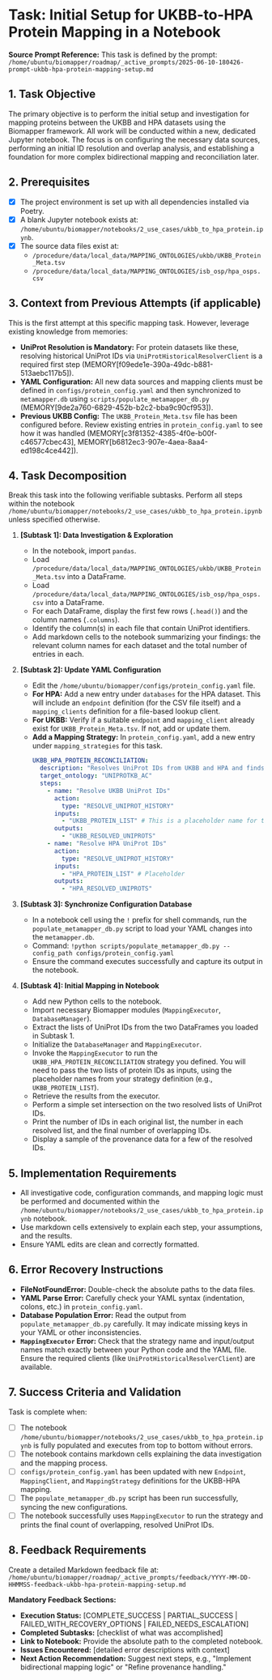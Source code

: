 # Task: Initial Setup for UKBB-to-HPA Protein Mapping in a Notebook

**Source Prompt Reference:** This task is defined by the prompt: `/home/ubuntu/biomapper/roadmap/_active_prompts/2025-06-10-180426-prompt-ukbb-hpa-protein-mapping-setup.md`

## 1. Task Objective
The primary objective is to perform the initial setup and investigation for mapping proteins between the UKBB and HPA datasets using the Biomapper framework. All work will be conducted within a new, dedicated Jupyter notebook. The focus is on configuring the necessary data sources, performing an initial ID resolution and overlap analysis, and establishing a foundation for more complex bidirectional mapping and reconciliation later.

## 2. Prerequisites
- [x] The project environment is set up with all dependencies installed via Poetry.
- [x] A blank Jupyter notebook exists at: `/home/ubuntu/biomapper/notebooks/2_use_cases/ukbb_to_hpa_protein.ipynb`.
- [x] The source data files exist at:
    - `/procedure/data/local_data/MAPPING_ONTOLOGIES/ukbb/UKBB_Protein_Meta.tsv`
    - `/procedure/data/local_data/MAPPING_ONTOLOGIES/isb_osp/hpa_osps.csv`

## 3. Context from Previous Attempts (if applicable)
This is the first attempt at this specific mapping task. However, leverage existing knowledge from memories:
- **UniProt Resolution is Mandatory:** For protein datasets like these, resolving historical UniProt IDs via `UniProtHistoricalResolverClient` is a required first step (MEMORY[f09ede1e-390a-49dc-b881-513aebc117b5]).
- **YAML Configuration:** All new data sources and mapping clients must be defined in `configs/protein_config.yaml` and then synchronized to `metamapper.db` using `scripts/populate_metamapper_db.py` (MEMORY[9de2a760-6829-452b-b2c2-bba9c90cf953]).
- **Previous UKBB Config:** The `UKBB_Protein_Meta.tsv` file has been configured before. Review existing entries in `protein_config.yaml` to see how it was handled (MEMORY[c3f81352-4385-4f0e-b00f-c46577cbec43], MEMORY[b6812ec3-907e-4aea-8aa4-ed198c4ce442]).

## 4. Task Decomposition
Break this task into the following verifiable subtasks. Perform all steps within the notebook `/home/ubuntu/biomapper/notebooks/2_use_cases/ukbb_to_hpa_protein.ipynb` unless specified otherwise.

1.  **[Subtask 1]: Data Investigation & Exploration**
    *   In the notebook, import `pandas`.
    *   Load `/procedure/data/local_data/MAPPING_ONTOLOGIES/ukbb/UKBB_Protein_Meta.tsv` into a DataFrame.
    *   Load `/procedure/data/local_data/MAPPING_ONTOLOGIES/isb_osp/hpa_osps.csv` into a DataFrame.
    *   For each DataFrame, display the first few rows (`.head()`) and the column names (`.columns`).
    *   Identify the column(s) in each file that contain UniProt identifiers.
    *   Add markdown cells to the notebook summarizing your findings: the relevant column names for each dataset and the total number of entries in each.

2.  **[Subtask 2]: Update YAML Configuration**
    *   Edit the `/home/ubuntu/biomapper/configs/protein_config.yaml` file.
    *   **For HPA:** Add a new entry under `databases` for the HPA dataset. This will include an `endpoint` definition (for the CSV file itself) and a `mapping_clients` definition for a file-based lookup client.
    *   **For UKBB:** Verify if a suitable `endpoint` and `mapping_client` already exist for `UKBB_Protein_Meta.tsv`. If not, add or update them.
    *   **Add a Mapping Strategy:** In `protein_config.yaml`, add a new entry under `mapping_strategies` for this task.
        ```yaml
        UKBB_HPA_PROTEIN_RECONCILIATION:
          description: "Resolves UniProt IDs from UKBB and HPA and finds the overlap."
          target_ontology: "UNIPROTKB_AC"
          steps:
            - name: "Resolve UKBB UniProt IDs"
              action:
                type: "RESOLVE_UNIPROT_HISTORY"
              inputs:
                - "UKBB_PROTEIN_LIST" # This is a placeholder name for the input data
              outputs:
                - "UKBB_RESOLVED_UNIPROTS"
            - name: "Resolve HPA UniProt IDs"
              action:
                type: "RESOLVE_UNIPROT_HISTORY"
              inputs:
                - "HPA_PROTEIN_LIST" # Placeholder
              outputs:
                - "HPA_RESOLVED_UNIPROTS"
        ```

3.  **[Subtask 3]: Synchronize Configuration Database**
    *   In a notebook cell using the `!` prefix for shell commands, run the `populate_metamapper_db.py` script to load your YAML changes into the `metamapper.db`.
    *   Command: `!python scripts/populate_metamapper_db.py --config_path configs/protein_config.yaml`
    *   Ensure the command executes successfully and capture its output in the notebook.

4.  **[Subtask 4]: Initial Mapping in Notebook**
    *   Add new Python cells to the notebook.
    *   Import necessary Biomapper modules (`MappingExecutor`, `DatabaseManager`).
    *   Extract the lists of UniProt IDs from the two DataFrames you loaded in Subtask 1.
    *   Initialize the `DatabaseManager` and `MappingExecutor`.
    *   Invoke the `MappingExecutor` to run the `UKBB_HPA_PROTEIN_RECONCILIATION` strategy you defined. You will need to pass the two lists of protein IDs as inputs, using the placeholder names from your strategy definition (e.g., `UKBB_PROTEIN_LIST`).
    *   Retrieve the results from the executor.
    *   Perform a simple set intersection on the two resolved lists of UniProt IDs.
    *   Print the number of IDs in each original list, the number in each resolved list, and the final number of overlapping IDs.
    *   Display a sample of the provenance data for a few of the resolved IDs.

## 5. Implementation Requirements
- All investigative code, configuration commands, and mapping logic must be performed and documented within the `/home/ubuntu/biomapper/notebooks/2_use_cases/ukbb_to_hpa_protein.ipynb` notebook.
- Use markdown cells extensively to explain each step, your assumptions, and the results.
- Ensure YAML edits are clean and correctly formatted.

## 6. Error Recovery Instructions
- **FileNotFoundError:** Double-check the absolute paths to the data files.
- **YAML Parse Error:** Carefully check your YAML syntax (indentation, colons, etc.) in `protein_config.yaml`.
- **Database Population Error:** Read the output from `populate_metamapper_db.py` carefully. It may indicate missing keys in your YAML or other inconsistencies.
- **`MappingExecutor` Error:** Check that the strategy name and input/output names match exactly between your Python code and the YAML file. Ensure the required clients (like `UniProtHistoricalResolverClient`) are available.

## 7. Success Criteria and Validation
Task is complete when:
- [ ] The notebook `/home/ubuntu/biomapper/notebooks/2_use_cases/ukbb_to_hpa_protein.ipynb` is fully populated and executes from top to bottom without errors.
- [ ] The notebook contains markdown cells explaining the data investigation and the mapping process.
- [ ] `configs/protein_config.yaml` has been updated with new `Endpoint`, `MappingClient`, and `MappingStrategy` definitions for the UKBB-HPA mapping.
- [ ] The `populate_metamapper_db.py` script has been run successfully, syncing the new configurations.
- [ ] The notebook successfully uses `MappingExecutor` to run the strategy and prints the final count of overlapping, resolved UniProt IDs.

## 8. Feedback Requirements
Create a detailed Markdown feedback file at:
`/home/ubuntu/biomapper/roadmap/_active_prompts/feedback/YYYY-MM-DD-HHMMSS-feedback-ukbb-hpa-protein-mapping-setup.md`

**Mandatory Feedback Sections:**
- **Execution Status:** [COMPLETE_SUCCESS | PARTIAL_SUCCESS | FAILED_WITH_RECOVERY_OPTIONS | FAILED_NEEDS_ESCALATION]
- **Completed Subtasks:** [checklist of what was accomplished]
- **Link to Notebook:** Provide the absolute path to the completed notebook.
- **Issues Encountered:** [detailed error descriptions with context]
- **Next Action Recommendation:** Suggest next steps, e.g., "Implement bidirectional mapping logic" or "Refine provenance handling."
